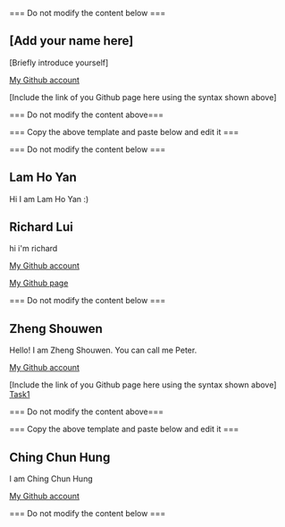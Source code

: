 === Do not modify the content below ===

## [Add your name here]
[Briefly introduce yourself]

[My Github account](http://www.github.com/put-your-github-username-here/)

[Include the link of you Github page here using the syntax shown above]

=== Do not modify the content above===

=== Copy the above template and paste below and edit it ===


=== Do not modify the content below ===

## Lam Ho Yan
Hi I am Lam Ho Yan :)


## Richard Lui
hi i'm richard

[My Github account](http://www.github.com/cswclui)

[My Github page](https://cswclui.github.io/my_github_page/)



=== Do not modify the content below ===

## Zheng Shouwen
Hello! I am Zheng Shouwen. You can call me Peter.

[My Github account](http://www.github.com/freeeast/)

[Include the link of you Github page here using the syntax shown above]
[Task1 ](https://github.com/freeeast/COMP_3122_ex1.git)




=== Do not modify the content above===

=== Copy the above template and paste below and edit it ===





## Ching Chun Hung
I am Ching Chun Hung

[My Github account](https://github.com/SouirTommer)

=== Do not modify the content below ===



